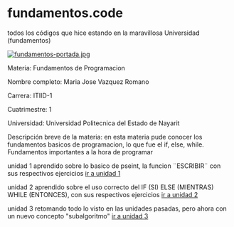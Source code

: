 # fundamentos.code
todos los códigos que hice estando en la maravillosa Universidad (fundamentos)

[![fundamentos-portada.jpg](https://i.postimg.cc/Hn1ZRKPk/fundamentos-portada.jpg)](https://postimg.cc/DJ5PbCT9)

Materia: Fundamentos de Programacion 

Nombre completo: Maria Jose Vazquez Romano

Carrera: ITIID-1

Cuatrimestre: 1

Universidad: Universidad Politecnica del Estado de Nayarit

Descripción breve de la materia: en esta materia pude conocer los fundamentos basicos de programacion, lo que fue el   if, else, while. Fundamentos importantes a la hora de programar 

unidad 1 
aprendido sobre lo basico de pseint, la funcion ¨ESCRIBIR¨ con sus respectivos ejercicios
[ir a unidad 1](https://github.com/madhicuak/fundamentos.code/tree/main/u3)

unidad 2 
aprendido sobre el uso correcto del IF (SI) ELSE (MIENTRAS) WHILE (ENTONCES), con sus respectivos ejercicios 
[ir a unidad 2](https://github.com/madhicuak/fundamentos.code/tree/main/u2)

unidad 3 
retomando todo lo visto en las unidades pasadas, pero ahora con un nuevo concepto "subalgoritmo"
[ir a unidad 3](https://github.com/madhicuak/fundamentos.code/tree/main/u3)


